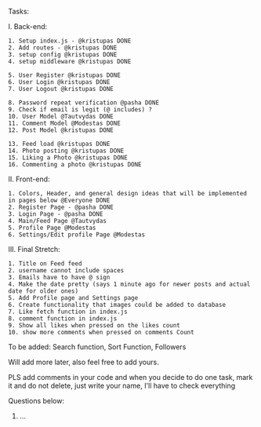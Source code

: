 Tasks:

I. Back-end:

    1. Setup index.js - @kristupas DONE
    2. Add routes - @kristupas DONE
    3. setup config @kristupas DONE
    4. setup middleware @kristupas DONE

    5. User Register @kristupas DONE
    6. User Login @kristupas DONE
    7. User Logout @kristupas DONE

    8. Password repeat verification @pasha DONE
    9. Check if email is legit (@ includes) ?
    10. User Model @Tautvydas DONE
    11. Comment Model @Modestas DONE
    12. Post Model @kristupas DONE

    13. Feed load @kristupas DONE
    14. Photo posting @kristupas DONE
    15. Liking a Photo @kristupas DONE
    16. Commenting a photo @kristupas DONE

II. Front-end:

    1. Colors, Header, and general design ideas that will be implemented in pages below @Everyone DONE
    2. Register Page - @pasha DONE
    3. Login Page - @pasha DONE
    4. Main/Feed Page @Tautvydas
    5. Profile Page @Modestas
    6. Settings/Edit profile Page @Modestas

III. Final Stretch:

    1. Title on Feed feed
    2. username cannot include spaces
    3. Emails have to have @ sign
    4. Make the date pretty (says 1 minute ago for newer posts and actual date for older ones)
    5. Add Profile page and Settings page
    6. Create functionality that images could be added to database
    7. Like fetch function in index.js
    8. comment function in index.js
    9. Show all likes when pressed on the likes count
    10. show more comments when pressed on comments Count

To be added: Search function, Sort Function, Followers

Will add more later, also feel free to add yours.

PLS add comments in your code and when you decide to do one task, mark it and do not delete, just write your name, I'll have to check everything

Questions below:

1. ...
